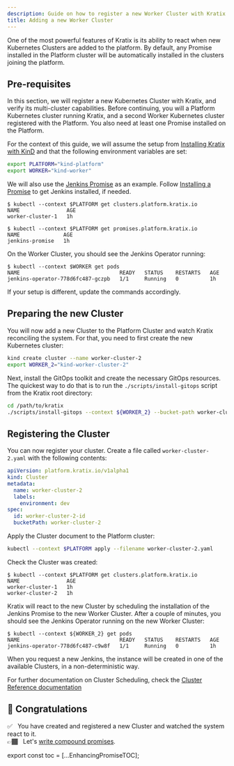 ```yaml
---
description: Guide on how to register a new Worker Cluster with Kratix
title: Adding a new Worker Cluster
---
```


One of the most powerful features of Kratix is its ability to react when new Kubernetes
Clusters are added to the platform. By default, any Promise installed in the Platform
cluster will be automatically installed in the clusters joining the platform.

## Pre-requisites

In this section, we will register a new Kubernetes Cluster with Kratix, and
verify its multi-cluster capabilities. Before continuing, you will a Platform
Kubernetes cluster running Kratix, and a second Worker Kubernetes cluster
registered with the Platform. You also need at least one Promise installed on
the Platform. 

For the context of this guide, we will assume the setup from [Installing Kratix
with KinD](./installing-kratix) and that the following environment variables are
set:

```bash
export PLATFORM="kind-platform"
export WORKER="kind-worker"
```

We will also use the [Jenkins
Promise](https://github.com/syntasso/kratix-marketplace/tree/main/jenkins) as an
example. Follow [Installing a Promise](./installing-a-promise) to get Jenkins
installed, if needed.


```shell-session
$ kubectl --context $PLATFORM get clusters.platform.kratix.io
NAME               AGE
worker-cluster-1   1h

$ kubectl --context $PLATFORM get promises.platform.kratix.io
NAME              AGE
jenkins-promise   1h
```

On the Worker Cluster, you should see the Jenkins Operator running:

```shell-session
$ kubectl --context $WORKER get pods
NAME                                READY   STATUS    RESTARTS   AGE
jenkins-operator-778d6fc487-gczpb   1/1     Running   0          1h
```

If your setup is different, update the commands accordingly.

## Preparing the new Cluster

You will now add a new Cluster to the Platform Cluster and watch Kratix reconciling the
system. For that, you need to first create the new Kubernetes cluster:

```bash
kind create cluster --name worker-cluster-2
export WORKER_2="kind-worker-cluster-2"
```

Next, install the GitOps toolkit and create the necessary GitOps resources. The quickest
way to do that is to run the `./scripts/install-gitops` script from the Kratix root
directory:

```bash
cd /path/to/kratix
./scripts/install-gitops --context ${WORKER_2} --bucket-path worker-cluster-2
```

## Registering the Cluster

You can now register your cluster. Create a file called `worker-cluster-2.yaml` with the
following contents:

```yaml title="worker-cluster-2.yaml"
apiVersion: platform.kratix.io/v1alpha1
kind: Cluster
metadata:
  name: worker-cluster-2
  labels:
    environment: dev
spec:
  id: worker-cluster-2-id
  bucketPath: worker-cluster-2
```

Apply the Cluster document to the Platform cluster:

```bash
kubectl --context $PLATFORM apply --filename worker-cluster-2.yaml
```

Check the Cluster was created:

```shell-session {4}
$ kubectl --context $PLATFORM get clusters.platform.kratix.io
NAME               AGE
worker-cluster-1   1h
worker-cluster-2   1h
```

Kratix will react to the new Cluster by scheduling the installation of the Jenkins Promise
to the new Worker Cluster. After a couple of minutes, you should see the Jenkins Operator
running on the new Worker Cluster:

```shell-session {3}
$ kubectl --context ${WORKER_2} get pods
NAME                                READY   STATUS    RESTARTS   AGE
jenkins-operator-778d6fc487-c9w8f   1/1     Running   0          1h
```

When you request a new Jenkins, the instance will be created in one of the available
Clusters, in a non-deterministic way.

For further documentation on Cluster Scheduling, check the [Cluster Reference
documentation](../reference/clusters/intro)

## 🎉 Congratulations

✅&nbsp;&nbsp; You have created and registered a new Cluster and watched the system react to it.<br />
👉🏾&nbsp;&nbsp; Let's [write compound promises](./compound-promises).

export const toc = [...EnhancingPromiseTOC];
